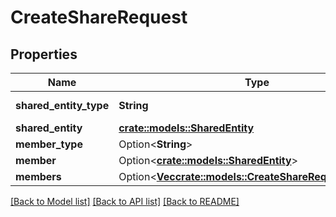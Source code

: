 # CreateShareRequest

## Properties

Name | Type | Description | Notes
------------ | ------------- | ------------- | -------------
**shared_entity_type** | **String** | The share entity type | 
**shared_entity** | [**crate::models::SharedEntity**](SharedEntity.md) |  | 
**member_type** | Option<**String**> |  | [optional]
**member** | Option<[**crate::models::SharedEntity**](SharedEntity.md)> |  | [optional]
**members** | Option<[**Vec<crate::models::CreateShareRequestMember>**](CreateShareRequestMember.md)> |  | [optional]

[[Back to Model list]](../README.md#documentation-for-models) [[Back to API list]](../README.md#documentation-for-api-endpoints) [[Back to README]](../README.md)


